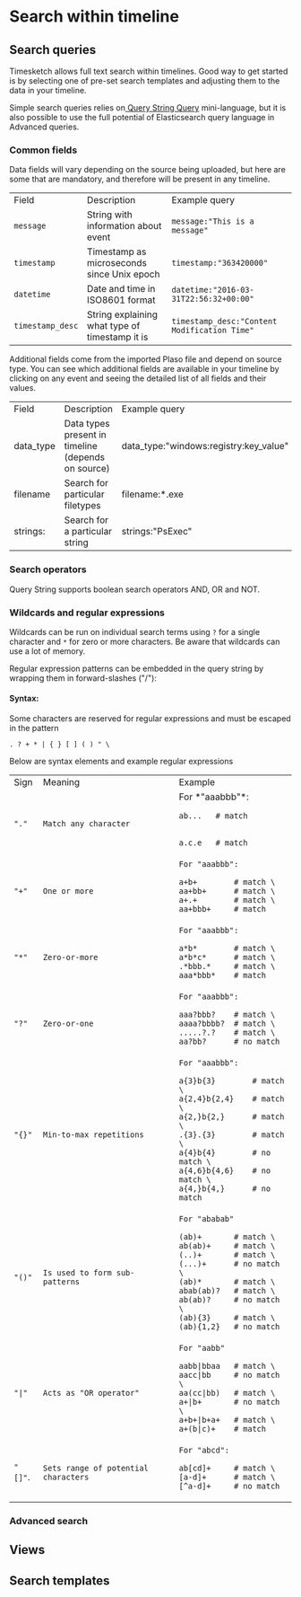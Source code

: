 # Search within timeline
## Search queries

Timesketch allows full text search within timelines. Good way to get started is by selecting one of pre-set search templates and adjusting them to the data in your timeline.

Simple search queries relies on[ Query String Query](https://www.elastic.co/guide/en/elasticsearch/reference/current/query-dsl-query-string-query.html) mini-language, but it is also possible to use the full potential of Elasticsearch query language in Advanced queries.

### Common fields

Data fields will vary depending on the source being uploaded, but here are some that are mandatory, and therefore will be present in any timeline.



<table>
  <tr>
   <td>Field
   </td>
   <td>Description
   </td>
   <td>Example query
   </td>
  </tr>
  <tr>
   <td><code>message</code>
   </td>
   <td>String with information about event
   </td>
   <td><code>message:"This is a message"</code>
   </td>
  </tr>
  <tr>
   <td><code>timestamp</code>
   </td>
   <td>Timestamp as microseconds since Unix epoch
   </td>
   <td><code>timestamp:"363420000"</code>
   </td>
  </tr>
  <tr>
   <td><code>datetime</code>
   </td>
   <td>Date and time in ISO8601 format
   </td>
   <td><code>datetime:"2016-03-31T22:56:32+00:00"</code>
   </td>
  </tr>
  <tr>
   <td><code>timestamp_desc</code>
   </td>
   <td>String explaining what type of timestamp it is
   </td>
   <td><code>timestamp_desc:"Content Modification Time"</code>
   </td>
  </tr>
</table>

Additional fields come from the imported Plaso file  and depend on source type. You can see which additional fields are available in your timeline by clicking on any event and seeing the detailed list of all fields and their values.
<table>
  <tr>
   <td>Field
   </td>
   <td>Description
   </td>
   <td>Example query
   </td>
  </tr>
  <tr>
   <td>data_type
   </td>
   <td>Data types present in timeline (depends on source)
   </td>
   <td>data_type:"windows:registry:key_value" 
   </td>
  </tr>
  <tr>
   <td>filename
   </td>
   <td>Search for particular filetypes
   </td>
   <td>filename:*.exe
   </td>
  </tr>
  <tr>
   <td>strings:
   </td>
   <td>Search for a particular string
   </td>
   <td>strings:"PsExec" 
   </td>
  </tr>
</table>


### Search operators
Query String supports boolean search operators AND, OR and NOT.

### Wildcards and regular expressions
Wildcards can be run on individual search terms using <code>?</code> for a single character and <code>*</code> for zero or more characters. Be aware that wildcards can use a lot of memory.

Regular expression patterns can be embedded in the query string by wrapping them in forward-slashes ("/"):
#### Syntax:

Some characters are reserved for regular expressions and must be escaped in the pattern


```
. ? + * | { } [ ] ( ) " \
```


Below are syntax elements and example regular expressions


<table>
  <tr>
   <td>Sign
   </td>
   <td>Meaning
   </td>
   <td>Example
   </td>
  </tr>
  <tr>
   <td><code>"."</code>
   </td>
   <td><code>Match any character</code>
   </td>
   <td> For *"aaabbb"*:
<p>
<code>ab...   # match 
<p>
a.c.e   # match </code>
   </td>
  </tr>
  <tr>
   <td><code>"+"</code>
   </td>
   <td><code>One or more</code>
   </td>
   <td><code>For "aaabbb":</code>
<p>
<code>a+b+        # match \
aa+bb+      # match \
a+.+        # match \
aa+bbb+     # match</code>
   </td>
  </tr>
  <tr>
   <td><code>"*" </code>
   </td>
   <td><code>Zero-or-more</code>
   </td>
   <td><code>For "aaabbb":</code>
<p>
<code>a*b*        # match \
a*b*c*      # match \
.*bbb.*     # match \
aaa*bbb*    # match</code>
   </td>
  </tr>
  <tr>
   <td><code>"?"</code> 
   </td>
   <td><code>Zero-or-one</code>
   </td>
   <td><code>For "aaabbb":</code>
<p>
<code>aaa?bbb?    # match \
aaaa?bbbb?  # match \
.....?.?    # match \
aa?bb?      # no match</code>
   </td>
  </tr>
  <tr>
   <td><code>"{}"</code>
   </td>
   <td><code>Min-to-max repetitions</code>
   </td>
   <td><code>For "aaabbb":</code>
<p>
<code>a{3}b{3}        # match \
a{2,4}b{2,4}    # match \
a{2,}b{2,}      # match \
.{3}.{3}        # match \
a{4}b{4}        # no match \
a{4,6}b{4,6}    # no match \
a{4,}b{4,}      # no match</code>
   </td>
  </tr>
  <tr>
   <td><code>"()"</code>
   </td>
   <td><code>Is used to form sub-patterns</code>
   </td>
   <td><code>For "ababab"</code>
<p>
<code>(ab)+       # match \
ab(ab)+     # match \
(..)+       # match \
(...)+      # no match \
(ab)*       # match \
abab(ab)?   # match \
ab(ab)?     # no match \
(ab){3}     # match \
(ab){1,2}   # no match</code>
   </td>
  </tr>
  <tr>
   <td><code>"|"</code>
   </td>
   <td><code>Acts as "OR operator"</code>
   </td>
   <td><code>For "aabb"</code>
<p>
<code>aabb|bbaa   # match \
aacc|bb     # no match \
aa(cc|bb)   # match \
a+|b+       # no match \
a+b+|b+a+   # match \
a+(b|c)+    # match</code>
   </td>
  </tr>
  <tr>
   <td><code>"[]"</code>.
   </td>
   <td><code>Sets range of potential characters</code>
   </td>
   <td><code>For "abcd":</code>
<p>
<code>ab[cd]+     # match \
[a-d]+      # match \
[^a-d]+     # no match</code>
   </td>
  </tr>
</table>

### Advanced search
## Views
## Search templates

